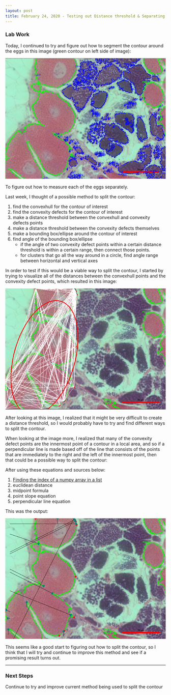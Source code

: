 ```yaml
---
layout: post
title: February 24, 2020 - Testing out Distance threshold & Separating contour through nearby points
---
```


### Lab Work

Today, I continued to try and figure out how to segment the contour around the eggs in this image (green contour on left side of image):

![segmentation_result_162.PNG](https://github.com/H-Ra/h-ra.github.io/blob/master/images/segmentation_result_162.PNG?raw=true)

To figure out how to measure each of the eggs separately. 

Last week, I thought of a possible method to split the contour: 

1. find the convexhull for the contour of interest
2. find the convexity defects for the contour of interest
3. make a distance threshold between  the convexhull and convexity defects points
4. make a distance threshold between the convexity defects themselves
3. make a bounding box/ellipse around the contour of interest 
4. find angle of the bounding box/ellipse 
	* if the angle of two convexity defect points within a certain distance threshold is within a certain range, then connect those points. 
	* for clusters that go all the way around in a circle, find angle range between horizontal and vertical axes

In order to test if this would be a viable way to split the contour, I started by trying to visualize all of the distances between the convexhull points and the convexity defect points, which resulted in this image:

![convex&defect_lines.PNG](https://github.com/H-Ra/h-ra.github.io/blob/master/images/convex&defect_lines.PNG?raw=true)

After looking at this image, I realized that it might be very difficult to create a distance threshold, so I would probably have to try and find different ways to split the contour.

When looking at the image more, I realized that many of the convexity defect points are the innermost point of a contour in a local area, and so if a perpendicular line is made based off of the line that consists of the points that are immediately to the right and the left of the innermost point, then that could be a possible way to split the contour: 

After using these equations and sources below:
 
1. [Finding the index of a numpy array in a list
](https://stackoverflow.com/questions/41271997/finding-the-index-of-a-numpy-array-in-a-list)
2. euclidean distance
3. midpoint formula
4. point slope equation 
5. perpendicular line equation 

This was the output:

![midpoint%20division.PNG](https://github.com/H-Ra/h-ra.github.io/blob/master/images/midpoint%20division.PNG?raw=true)

This seems like a good start to figuring out how to split the contour, so I think that I will try and continue to improve this method and see if a promising result turns out. 

---

### Next Steps

Continue to try and improve current method being used to split the contour
